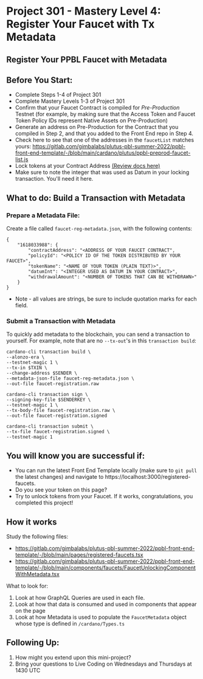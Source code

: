 # Project 301 - Mastery Level 4: Register Your Faucet with Tx Metadata
## Register Your PPBL Faucet with Metadata

## Before You Start:
- Complete Steps 1-4 of Project 301
- Complete Mastery Levels 1-3 of Project 301
- Confirm that your Faucet Contract is compiled for *Pre-Production* Testnet (for example, by making sure that the Access Token and Faucet Token Policy IDs represent Native Assets on Pre-Production)
- Generate an address on Pre-Production for the Contract that you compiled in Step 2, and that you added to the Front End repo in Step 4.
- Check here to see that one of the addresses in the `faucetList` matches yours: https://gitlab.com/gimbalabs/plutus-pbl-summer-2022/ppbl-front-end-template/-/blob/main/cardano/plutus/ppbl-preprod-faucet-list.js
- Lock tokens at your Contract Address [(Review docs here)](https://gitlab.com/gimbalabs/plutus-pbl-summer-2022/ppbl-course-02/-/tree/master/project-301-faucet)
- Make sure to note the integer that was used as Datum in your locking transaction. You'll need it here.

## What to do: Build a Transaction with Metadata
### Prepare a Metadata File:
Create a file called `faucet-reg-metadata.json`, with the following contents:
```
{
	"1618033988": {
		"contractAddress": "<ADDRESS OF YOUR FAUCET CONTRACT",
		"policyId": "<POLICY ID OF THE TOKEN DISTRIBUTED BY YOUR FAUCET>",
		"tokenName": "<NAME OF YOUR TOKEN (PLAIN TEXT)>",
		"datumInt": "<INTEGER USED AS DATUM IN YOUR CONTRACT>",
		"withdrawalAmount": "<NUMBER OF TOKENS THAT CAN BE WITHDRAWN>"
	}
}
```
- Note - all values are strings, be sure to include quotation marks for each field.

### Submit a Transaction with Metadata

To quickly add metadata to the blockchain, you can send a transaction to yourself. For example, note that are no `--tx-out`'s in this `transaction build`:

```
cardano-cli transaction build \
--alonzo-era \
--testnet-magic 1 \
--tx-in $TXIN \
--change-address $SENDER \
--metadata-json-file faucet-reg-metadata.json \
--out-file faucet-registration.raw

cardano-cli transaction sign \
--signing-key-file $SENDERKEY \
--testnet-magic 1 \
--tx-body-file faucet-registration.raw \
--out-file faucet-registration.signed

cardano-cli transaction submit \
--tx-file faucet-registration.signed \
--testnet-magic 1
```

## You will know you are successful if:
- You can run the latest Front End Template locally (make sure to `git pull` the latest changes) and navigate to https://localhost:3000/registered-faucets.
- Do you see your token on this page?
- Try to unlock tokens from your Faucet. If it works, congratulations, you completed this project!

## How it works
Study the following files:
- https://gitlab.com/gimbalabs/plutus-pbl-summer-2022/ppbl-front-end-template/-/blob/main/pages/registered-faucets.tsx
- https://gitlab.com/gimbalabs/plutus-pbl-summer-2022/ppbl-front-end-template/-/blob/main/components/faucets/FaucetUnlockingComponentWithMetadata.tsx

What to look for:
1. Look at how GraphQL Queries are used in each file.
2. Look at how that data is consumed and used in components that appear on the page
3. Look at how Metadata is used to populate the `FaucetMetadata` object whose type is defined in `/cardano/Types.ts`

## Following Up:
1. How might you extend upon this mini-project?
2. Bring your questions to Live Coding on Wednesdays and Thursdays at 1430 UTC
